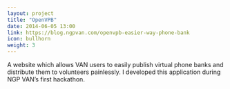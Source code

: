 ```yaml
---
layout: project
title: "OpenVPB"
date: 2014-06-05 13:00
link: https://blog.ngpvan.com/openvpb-easier-way-phone-bank
icon: bullhorn
weight: 3
---
```


A website which allows VAN users to easily publish virtual phone banks and distribute them to volunteers painlessly. I developed this application during NGP VAN’s first hackathon.